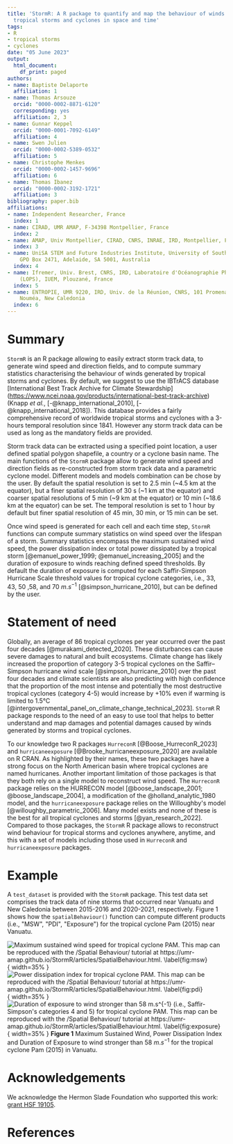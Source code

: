 ```yaml
---
title: 'StormR: A R package to quantify and map the behaviour of winds generated by
  tropical storms and cyclones in space and time'
tags:
- R
- tropical storms
- cyclones
date: "05 June 2023"
output:
  html_document:
    df_print: paged
authors:
- name: Baptiste Delaporte
  affiliation: 1
- name: Thomas Arsouze
  orcid: "0000-0002-8871-6120"
  corresponding: yes
  affiliation: 2, 3
- name: Gunnar Keppel
  orcid: "0000-0001-7092-6149"
  affiliation: 4
- name: Swen Julien
  orcid: "0000-0002-5389-0532"
  affiliation: 5
- name: Christophe Menkes
  orcid: "0000-0002-1457-9696"
  affiliation: 6
- name: Thomas Ibanez
  orcid: "0000-0002-3192-1721"
  affiliation: 3
bibliography: paper.bib
affiliations:
- name: Independent Researcher, France
  index: 1
- name: CIRAD, UMR AMAP, F‐34398 Montpellier, France
  index: 2
- name: AMAP, Univ Montpellier, CIRAD, CNRS, INRAE, IRD, Montpellier, France
  index: 3
- name: UniSA STEM and Future Industries Institute, University of South Australia,
    GPO Box 2471, Adelaide, SA 5001, Australia
  index: 4
- name: Ifremer, Univ. Brest, CNRS, IRD, Laboratoire d'Océanographie Physique et Spatiale
    (LOPS), IUEM, Plouzané, France
  index: 5
- name: ENTROPIE, UMR 9220, IRD, Univ. de la Réunion, CNRS, 101 Promenade Roger Laroque,
    Nouméa, New Caledonia
  index: 6
---
```


# Summary

`StormR` is an R package allowing to easily extract storm track data, 
to generate wind speed and direction fields, and to compute summary 
statistics characterising the behaviour of winds generated by tropical 
storms and cyclones. By default, we suggest to use the
IBTrACS database [International Best Track Archive for Climate Stewardship] 
(https://www.ncei.noaa.gov/products/international-best-track-archive) 
(Knapp *et al.*, [-@knapp_international_2010], [-@knapp_international_2018]). 
This database provides a fairly comprehensive record of worldwide tropical 
storms and cyclones with a 3-hours temporal resolution since 1841. 
However any storm track data can be used as long as the mandatory fields 
are provided.

Storm track data can be extracted using a specified point location,
a user defined spatial polygon shapefile, a country or a cyclone basin name. 
The main functions of the `StormR` package allow to generate wind speed and 
direction fields as re-constructed from storm track data and a 
parametric cyclone model. Different models and models combination can be chose 
by the user. By default the spatial resolution is set to 2.5 min 
(~4.5 km at the equator), but a finer spatial resolution of 30 s (~1
km at the equator) and coarser spatial resolutions of 5 min (~9 km at the
equator) or 10 min (~18.6 km at the equator) can be set. The temporal 
resolution is set to 1 hour by default but finer spatial resolution of 45 min,
30 min, or 15 min can be set.

Once wind speed is generated for each cell and each time step, `StormR` 
functions can compute summary statistics on wind speed over the lifespan
of a storm. Summary statistics encompass the maximum sustained wind speed,
the power dissipation index or total power dissipated by a tropical storm 
[@emanuel_power_1999; @emanuel_increasing_2005] and the duration of exposure 
to winds reaching defined speed thresholds. By default the duration of exposure
is computed for each Saffir-Simpson Hurricane Scale threshold values for 
tropical cyclone categories, i.e., $33$, $43$, $50$ ,$58$, and $70$ $m.s^{-1}$ 
[@simpson_hurricane_2010], but can be defined by the user.

# Statement of need

Globally, an average of 86 tropical cyclones per year occurred over the past 
four decades [@murakami_detected_2020]. These disturbances can cause severe 
damages to natural and built ecosystems. Climate change has likely increased 
the proportion of category 3-5 tropical cyclones on the Saffir–Simpson 
hurricane wind scale [@simpson_hurricane_2010] over the past four decades and 
climate scientists are also predicting with high confidence that the proportion 
of the most intense and potentially the most destructive tropical cyclones 
(category 4-5) would increase by +10% even if warming is limited to 1.5°C 
[@intergovernmental_panel_on_climate_change_technical_2023]. `StormR` R package
responds to the need of an easy to use tool that helps to better understand and
map damages and potential damages caused by winds generated by storms and 
tropical cyclones.

To our knowledge two R packages `HurreconR` [@Boose_HurreconR_2023] and
`hurricaneexposure` [@Brooke_hurricaneexposure_2020] are available on R CRAN. 
As highlighted by their names, these two packages have a strong focus on the 
North American basin where tropical cyclones are named hurricanes. Another 
important limitation of those packages is that they both rely on a single model 
to reconstruct wind speed. The `HurreconR` package relies on the HURRECON 
model [@boose_landscape_2001; @boose_landscape_2004], a modification of 
the @holland_analytic_1980 model, and the `hurricaneexposure` package relies on
the Willoughby's model [@willoughby_parametric_2006]. Many model exists and 
none of these is the best for all tropical cyclones and storms 
[@yan_research_2022]. Compared to those packages, the `StormR` R package 
allows to reconstruct wind behaviour for tropical storms and cyclones anywhere, 
anytime, and this with a set of models including those used in `HurreconR` 
and `hurricaneexposure` packages.
 
# Example

A `test_dataset` is provided with the `StormR` package. This test data set 
comprises the track data of nine storms that occurred near Vanuatu and 
New Caledonia between 2015-2016 and 2020-2021, respectively. 
Figure 1 shows how the `spatialBehaviour()` function can compute different products
(i.e., "MSW", "PDI", "Exposure") for the tropical cyclone Pam (2015) near Vanuatu.

![**Maximum sustained wind speed for tropical cyclone PAM**. This map can be reproduced with the /Spatial Behaviour/ tutorial at <https://umr-amap.github.io/StormR/articles/SpatialBehaviour.html>. \label{fig:msw}](images/MSW.png){ width=35% } ![**Power dissipation index for tropical cyclone PAM**. This map can be reproduced with the /Spatial Behaviour/ tutorial at <https://umr-amap.github.io/StormR/articles/SpatialBehaviour.html>. \label{fig:pdi}](images/PDI.png){ width=35% } ![**Duration of exposure to wind stronger than 58 $m.s^{-1}$ (i.e.,
Saffir-Simpson's categories 4 and 5) for tropical cyclone PAM**. 
This map can be reproduced with the /Spatial Behaviour/ tutorial 
at <https://umr-amap.github.io/StormR/articles/SpatialBehaviour.html>. \label{fig:exposure}](images/Exposure.png){ width=35% }
**Figure 1** Maximum Sustained Wind, Power Dissipation Index and Duration of Exposure to wind stronger than 58 $m.s^{-1}$ for the tropical cyclone Pam (2015) in Vanuatu.

# Acknowledgements

We acknowledge the Hermon Slade Foundation who supported this work: [grant HSF 19105](http://www.hermonslade.org.au/hsf-19105/).

# References
